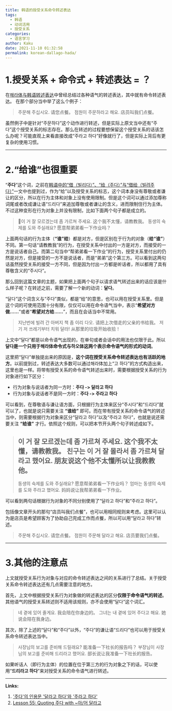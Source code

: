 ```yaml
---
title: 韩语的授受关系命令转述表达
tags:
  - 韩语
  - 动词活用
  - 授受关系
categories:
  - 语言学习
author: Kaku
date: 2021-11-10 01:32:58
permalink: korean-dallago-hada/
---
```


# 1.授受关系 + 命令式 + 转述表达 = ？

在[해라体与韩语转述表达](/korean-haela/#3-4-命令转述表达)中曾经总结过各种语气的转述表达，其中就有命令转述表达。
在那个部分当中举了这么个例子：

> 주문해 주십시오. 请您点餐。
> 점원이 주문하라고 해요. 店员叫我们点餐。

虽然例子中是针对“주문하다”这个动作进行转述，但是实际上原文当中还有“주다”这个授受关系的标志存在。那么在转述的过程要想保留这个授受关系的话该怎么办呢？可能直观上来看直接改成“주라고 하다”好像就行了，但是实际上背后有更复杂的使用习惯。

<!--more-->

---

# 2.“给谁”也很重要

“**주다**”这个词，之前在[韩语中的“借（빌리다）”、“给（주다）”与“借给（빌려주다）”](/korean-borrow-lend/)一文中也提到过，作为“给”以及授受关系的标志，这个词本身没有尊敬或者谦让的区分，所以在行为主体和对象上没有使用限制。但是这个词可以通过添加尊称词尾或者改成谦让语“드리다”来追加尊敬或者谦让的含义，进而限制住行为主体。不过这种变形在行为对象上并没有限制，比如下面两个句子都是成立的。

> 이 거 잘 모르겠는데 좀 가르쳐 주세요. 这个我不太懂，请教教我。
> 동생의 숙제를 도와 주실래요? 愿意帮弟弟看一下作业吗？

上面两句话的行为主体（**“谁”给**）都是对方，但是区别在于行为的对象（**给“谁”**）不同。第一句话“请教教我”的行为，在授受关系中付出的一方是对方，而接受的一方是说话者自己。而第二句当中“帮弟弟看一下作业”的行为，授受关系里付出的仍然是对方，但是接受的一方不是说话者，而是“弟弟”这个第三方。可以看到这两句话虽然授受关系的接受一方不同，但是因为付出一方都是听话者，所以都用了具有尊敬含义的“주시다”。

那么回到这篇文章的主题，如果把上面两个句子以请求语气转述出来的话应该是什么样子呢？在转述之前，需要了解一个新的动词：**달다**。

“달다”这个词含义与“주다”类似，都是“给”的意思，也可以用在授受关系里。但是这个词的可使用范围十分有限，仅仅可以用在命令语气当中，表示“**希望对方做……**”或者“**希望对方给……**”，而且在会话当中不常用。

> 지난번에 빌려 간 아버지 책 좀 이리 다오. 请把上次借走的父亲的书给我。
> 저기 저 쓰레기부터 치워 달라! 从那里的垃圾开始收拾！

上文中“달다”都是以命令语气出现的，在单句或者会话中的用法也仅限于此。所以**달다是一个只用于해라体命令式与하오体这两个表示命令语气的形式的动词**。

这里把“달다”单独提出来的原因是，**这个词在授受关系命令转述表达也有活跃的地方**。以前提到过，转述表达大多数可以通过해라体加上“고 하다”的方式构造出来，这里也是一样。将带有授受关系的命令语气转述出来时，需要根据授受关系的行为对象进行如下区分：

- 行为对象与说话者为同一方时：**주다 -> 달라고 하다**
- 行为对象与说话者不是同一方时：**주다 -> 주라고 하다**

可以看到，在尊敬语与谦让语方面，只根据行为主体来区分“주시다”和“드리다”就可以了，也就是说只需要关注 **“谁给”** 即可。而在带有授受关系的命令语气的转述当中，则需要根据行为对象来区分“달라고 하다”以及“주라고 하다”，也就是说还需要关注 **“给谁”** 才行。依照这个规则，可以把本节开头两个句子转述成如下。

> 이 거 잘 모르겠는데 좀 가르쳐 주세요. 这个我不太懂，请教教我。
> 친구는 이 거 잘 몰라서 좀 가르쳐 달라고 했어요. 朋友说这个他不太懂所以让我教教他。
> ---
> 동생의 숙제를 도와 주실래요? 愿意帮弟弟看一下作业吗？
> 엄마는 동생의 숙제를 도와 주라고 했어요. 妈妈说让我帮弟弟看一下作业。

可以看到两句话根据行为对象的不同分别使用了“달라고 하다”和“주라고 하다”。

包括像文章开头的那句“店员叫我们点餐”，也可以用相同规则来考虑。这里可以认为是店员是希望顾客为了协助自己完成工作而点餐，所以可以用“달라고 하다”转述。

> 주문해 주십시오. 请您点餐。
> 점원이 주문해 달라고 해요. 店员要我们点餐。

---

# 3.其他的注意点

上文就授受关系行为对象与对应的命令转述表达之间的关系进行了总结。关于授受关系命令转述表达还有几点需要注意的地方。

首先，上文中根据授受关系行为对象做的转述表达的区分**仅限于命令语气的转述**。其他语气的授受关系转述则不适用该规则，亦不会使用“달다”这个词汇。

> 네 곁에 있어 줄게요. 我会陪在你身边的。
> 그녀는 내 곁에 있어 주다고 해요. 她说会陪在我身边。

其次，除了上述的“달다”和“주다”以外，“주다”的谦让语“드리다”也可以用于授受关系命令转述表达当中。

> 사장님의 보고를 준비해 드릴래요? 能准备一下社长的报告吗？
> 부장님이 사장님의 보고를 준비해 드리라고 했어요. 部长说让我准备一下社长的报告。

如果听话人（即行为主体）的位置在位于第三方的行为对象之下的话，可以使用“**드리라고 하다**”来对授受关系的命令语气进行转述。

---

**Links:**

1. ['주다'의 인용문 '달라고 하다'와 '주라고 하다'](https://www.korean.go.kr/front/onlineQna/onlineQnaView.do?mn_id=216&qna_seq=15297)
2. [Lesson 55: Quoting 주다 with ~아/어 달라고](https://www.howtostudykorean.com/unit-3-intermediate-korean-grammar/unit-3-lessons-51-58/lesson-55/)
